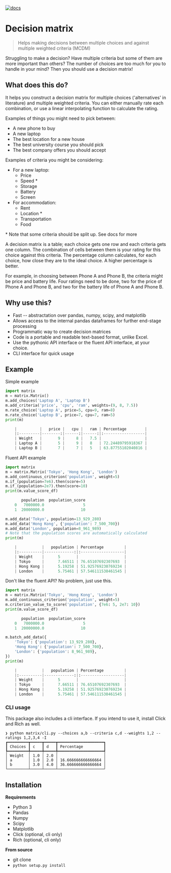 [![docs](https://readthedocs.org/projects/decision-matrix-py/badge/?version=latest)](https://decision-matrix-py.readthedocs.io/en/latest/?badge=latest)

# Decision matrix

> Helps making decisions between multiple choices and against multiple weighted criteria (MCDM)

Struggling to make a decision? Have multiple criteria but some of them are more important than others? The number of choices are too much for you to handle in your mind? Then you should use a decision matrix!

## What does this do?

It helps you construct a decision matrix for multiple choices ('alternatives' in literature) and multiple weighted criteria. You can either manually rate each combination, or use a linear interpolating function to calculate the rating.

Examples of things you might need to pick between:

* A new phone to buy
* A new laptop
* The best location for a new house
* The best university course you should pick
* The best company offers you should accept

Examples of criteria you might be considering:
* For a new laptop:
    * Price
    * Speed \*
    * Storage
    * Battery
    * Screen
* For accommodation:
    * Rent
    * Location \*
    * Transportation
    * Food

\* Note that some criteria should be split up. See docs for more

A decision matrix is a table; each choice gets one row and each criteria gets one column. The combination of cells between them is your rating for this choice against this criteria. The percentage column calculates, for each choice, how close they are to the ideal choice. A higher percentage is better.

For example, in choosing between Phone A and Phone B, the criteria might be price and battery life. Four ratings need to be done, two for the price of Phone A and Phone B, and two for the battery life of Phone A and Phone B.

## Why use this?

* Fast -- abstractation over pandas, numpy, scipy, and matplotlib
* Allows access to the internal pandas dataframes for further end-stage processing
* Programmatic way to create decision matrices
* Code is a portable and readable text-based format, unlike Excel.
* Use the pythonic API interface or the fluent API interface, at your choice.
* CLI interface for quick usage

## Example

Simple example

```py
import matrix
m = matrix.Matrix()
m.add_choices('Laptop A', 'Laptop B')
m.add_criteria('price', 'cpu', 'ram', weights=(9, 8, 7.5))
m.rate_choice('Laptop A', price=5, cpu=9, ram=8)
m.rate_choice('Laptop B', price=7, cpu=7, ram=5)
print(m)

    |          |   price |   cpu |   ram | Percentage        |
    |:---------|--------:|------:|------:|:------------------|
    | Weight   |       9 |     8 |   7.5 |                   |
    | Laptop A |       5 |     9 |   8   | 72.24489795918367 |
    | Laptop B |       7 |     7 |   5   | 63.87755102040816 |
```

Fluent API example

```py
import matrix
m = matrix.Matrix('Tokyo', 'Hong Kong', 'London')
m.add_continuous_criterion('population', weight=5)
m.if_(population=7e6).then(score=5)
m.if_(population=2e7).then(score=10)
print(m.value_score_df)

       population  population_score
    0   7000000.0                 5
    1  20000000.0                10

m.add_data('Tokyo', population=13_929_280)
m.add_data('Hong Kong', {'population': 7_500_700})
m.add_data('London', population=8_961_989)
# Note that the population scores are automatically calculated
print(m)

    |           |   population | Percentage         |
    |:----------|-------------:|:-------------------|
    | Weight    |      5       |                    |
    | Tokyo     |      7.66511 | 76.65107692307693  |
    | Hong Kong |      5.19258 | 51.925769230769234 |
    | London    |      5.75461 | 57.546111538461545 |
```

Don't like the fluent API? No problem, just use this.

```py
import matrix
m = matrix.Matrix('Tokyo', 'Hong Kong', 'London')
m.add_continuous_criterion('population', weight=5)
m.criterion_value_to_score('population', {7e6: 5, 2e7: 10})
print(m.value_score_df)

       population  population_score
    0   7000000.0                 5
    1  20000000.0                10

m.batch_add_data({
    'Tokyo': {'population': 13_929_280},
    'Hong Kong': {'population': 7_500_700},
    'London': {'population': 8_961_989},
})
print(m)

    |           |   population | Percentage         |
    |:----------|-------------:|:-------------------|
    | Weight    |      5       |                    |
    | Tokyo     |      7.66511 | 76.65107692307693  |
    | Hong Kong |      5.19258 | 51.925769230769234 |
    | London    |      5.75461 | 57.546111538461545 |
```

### CLI usage

This package also includes a cli interface. If you intend to use it, install Click and Rich as well.

```
❯ python matrix/cli.py --choices a,b --criteria c,d --weights 1,2 --ratings 1,2,3,4 -I
┏━━━━━━━━━┳━━━━━┳━━━━━┳━━━━━━━━━━━━━━━━━━━━┓
┃ Choices ┃ c   ┃ d   ┃ Percentage         ┃
┡━━━━━━━━━╇━━━━━╇━━━━━╇━━━━━━━━━━━━━━━━━━━━┩
│ Weight  │ 1.0 │ 2.0 │                    │
│ a       │ 1.0 │ 2.0 │ 16.666666666666664 │
│ b       │ 3.0 │ 4.0 │ 36.666666666666664 │
└─────────┴─────┴─────┴────────────────────┘
```


## Installation

**Requirements**

* Python 3
* Pandas
* Numpy
* Scipy
* Matplotlib
* Click (optional, cli only)
* Rich (optional, cli only)

**From source**
* git clone
* `python setup.py install`
